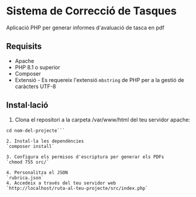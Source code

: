 # Sistema de Correcció de Tasques

Aplicació PHP per generar informes d'avaluació de tasca en pdf

## Requisits

- Apache
- PHP 8.1 o superior
- Composer
- Extensió - Es requereix l'extensió `mbstring` de PHP per a la gestió de caràcters UTF-8


## Instal·lació

1. Clona el repositori a la carpeta /var/www/html del teu servidor apache:

```git clone  https://github.com/mpilarmt/rubrica.git
cd nom-del-projecte```

2. Instal·la les dependències
`composer install`

3. Configura els permisos d'escriptura per generar els PDFs
`chmod 755 src/`

4. Personalitza el JSON
`rubrica.json`
4. Accedeix a través del teu servidor web
`http://localhost/ruta-al-teu-projecte/src/index.php`
